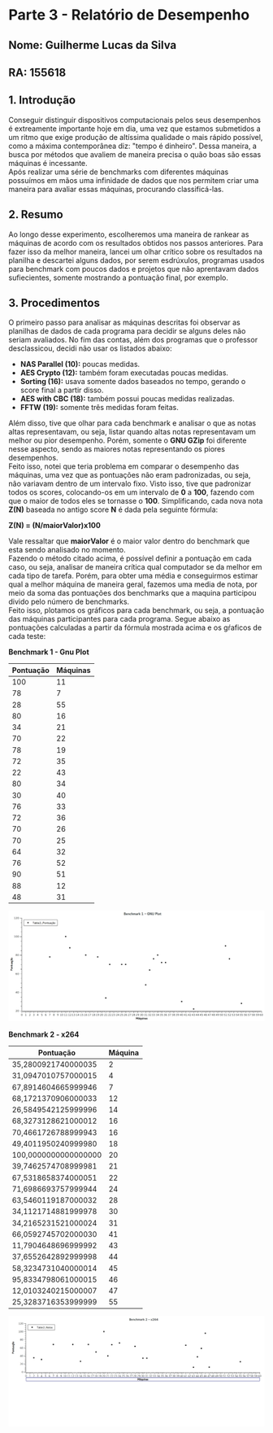 # Parte 3 - Relatório de Desempenho
## Nome: Guilherme Lucas da Silva
## RA: 155618

## 1. Introdução
Conseguir distinguir dispositivos computacionais pelos seus desempenhos é extreamente importante hoje em dia, uma vez que estamos submetidos a um ritmo que exige produção de altíssima qualidade o mais rápido possível, como a máxima contemporânea diz: "tempo é dinheiro". Dessa maneira, a busca por métodos que avaliem de maneira precisa o quão boas são essas máquinas é incessante.  
Após realizar uma série de benchmarks com diferentes máquinas possuímos em mãos uma infinidade de dados que nos permitem criar uma maneira para avaliar essas máquinas, procurando classificá-las.  

## 2. Resumo  
Ao longo desse experimento, escolheremos uma maneira de rankear as máquinas de acordo com os resultados obtidos nos passos anteriores. Para fazer isso da melhor maneira, lancei um olhar crítico sobre os resultados na planilha e descartei alguns dados, por serem esdrúxulos, programas usados para benchmark com poucos dados e projetos que não aprentavam dados sufiecientes, somente mostrando a pontuação final, por exemplo.

## 3. Procedimentos
O primeiro passo para analisar as máquinas descritas foi observar as planilhas de dados de cada programa para decidir se alguns deles não seriam avaliados. No fim das contas, além dos programas que o professor desclassicou, decidi não usar os listados abaixo:   
- **NAS Parallel (10):** poucas medidas.  
- **AES Crypto (12):** também foram executadas poucas medidas.  
- **Sorting (16):** usava somente dados baseados no tempo, gerando o score final a partir disso.  
- **AES with CBC (18):** também possui poucas medidas realizadas.  
- **FFTW (19):** somente três medidas foram feitas.  

Além disso, tive que olhar para cada benchmark e analisar o que as notas altas representavam, ou seja, listar quando altas notas representavam um melhor ou pior desempenho. Porém, somente o **GNU GZip** foi diferente nesse aspecto, sendo as maiores notas representando os piores desempenhos.  
Feito isso, notei que teria problema em comparar o desempenho das máquinas, uma vez que as pontuações não eram padronizadas, ou seja, não variavam dentro de um intervalo fixo. Visto isso, tive que padronizar todos os scores, colocando-os em um intervalo de **0** a **100**, fazendo com que o maior de todos eles se tornasse o **100**. Simplificando, cada nova nota **Z(N)** baseada no antigo score **N** é dada pela seguinte fórmula:  
  
**Z(N) = (N/maiorValor)x100**  

Vale ressaltar que **maiorValor** é o maior valor dentro do benchmark que esta sendo analisado no momento.    
Fazendo o método citado acima, é possível definir a pontuação em cada caso, ou seja, analisar de maneira crítica qual computador se da melhor em cada tipo de tarefa. Porém, para obter uma média e conseguirmos estimar qual a melhor máquina de maneira geral, fazemos uma media de nota, por meio da soma das pontuações dos benchmarks que a maquina participou divido pelo número de benchmarks.  
Feito isso, plotamos os gráficos para cada benchmark, ou seja, a pontuação das máquinas participantes para cada programa. Segue abaixo as pontuações calculadas a partir da fórmula mostrada acima e os gŕaficos de cada teste:  

**Benchmark 1 - Gnu Plot**  

| Pontuação | Máquinas |
|-----------|----------|
| 100       | 11       |
| 78        | 7        |
| 28        | 55       |
| 80        | 16       |
| 34        | 21       |
| 70        | 22       |
| 78        | 19       |
| 72        | 35       |
| 22        | 43       |
| 80        | 34       |
| 30        | 40       |
| 76        | 33       |
| 72        | 36       |
| 70        | 26       |
| 70        | 25       |
| 64        | 32       |
| 76        | 52       |
| 90        | 51       |
| 88        | 12       |
| 48        | 31       |

![Gráfico 1](../graficos/benchmark1_gnuplot.jpeg)

**Benchmark 2 - x264**  

| Pontuação            | Máquina |
|----------------------|---------|
| 35,2800921740000035  | 2       |
| 31,0947010757000015  | 4       |
| 67,8914604665999946  | 7       |
| 68,1721370906000033  | 12      |
| 26,5849542125999996  | 14      |
| 68,3273128621000012  | 16      |
| 70,4661726788999943  | 16      |
| 49,4011950240999980  | 18      |
| 100,0000000000000000 | 20      |
| 39,7462574708999981  | 21      |
| 67,5318658374000051  | 22      |
| 71,6986693757999944  | 24      |
| 63,5460119187000032  | 28      |
| 34,1121714881999978  | 30      |
| 34,2165231521000024  | 31      |
| 66,0592745702000030  | 41      |
| 11,7904648696999992  | 43      |
| 37,6552642892999998  | 44      |
| 58,3234731040000014  | 45      |
| 95,8334798061000015  | 46      |
| 12,0103240215000007  | 47      |
| 25,3283716353999999  | 55      |  

![Gráfico 2](../graficos/bechmark2_x264.jpeg)  











